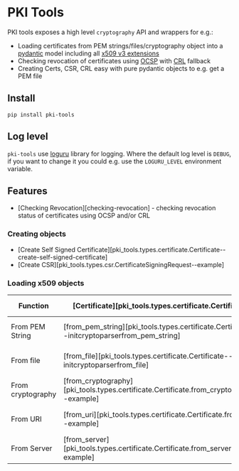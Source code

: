 # PKI Tools

PKI tools exposes a high level `cryptography` API and wrappers for e.g.:

* Loading certificates from PEM strings/files/cryptography object into
  a [pydantic][pydantic-docs] model including all
  [x509 v3 extensions][ext-draft]
* Checking revocation of certificates using [OCSP][ocsp-draft] with
  [CRL][crl-draft] fallback
* Creating Certs, CSR, CRL easy with pure pydantic objects to e.g. get a
  PEM file

## Install

`pip install pki-tools`

## Log level

`pki-tools` use [loguru] library for logging. Where the default log level
is `DEBUG`, if you want to change it you could e.g. use the `LOGURU_LEVEL`
environment variable.

## Features

* [Checking Revocation][checking-revocation] - checking
  revocation status of certificates using OCSP and/or CRL

### Creating objects

* [Create Self Signed Certificate][pki_tools.types.certificate.Certificate--create-self-signed-certificate]
* [Create CSR][pki_tools.types.csr.CertificateSigningRequest--example]

### Loading x509 objects

| Function          | [Certificate][pki_tools.types.certificate.Certificate]                                                                             | CSR | [Chain][pki_tools.types.chain.Chain]                                            |
|-------------------|---------------------------------------------------------------------------------------------|-----|---------------------------------------------------------------------------------|
| From PEM String   | [from_pem_string][pki_tools.types.certificate.Certificate--initcryptoparserfrom_pem_string] |     | [from_pem_string][pki_tools.types.chain.Chain--initcryptoparserfrom_pem_string] |
| From file         | [from_file][pki_tools.types.certificate.Certificate--initcryptoparserfrom_file]             |     | [from_file][pki_tools.types.chain.Chain--initcryptoparserfrom_file]             |
| From cryptography | [from_cryptography][pki_tools.types.certificate.Certificate.from_cryptography--example]     |     | [from_cryptography][pki_tools.types.chain.Chain--certificatesfrom_cryptography] |
| From URI          | [from_uri][pki_tools.types.certificate.Certificate.from_uri--example]                       |     | [from_uri][pki_tools.types.chain.Chain--certificatesfrom_uri]                   |
| From Server       | [from_server][pki_tools.types.certificate.Certificate.from_server--example]                 |     | N/A                                                                             |
 
[pydantic-docs]: https://docs.pydantic.dev/latest/

[ocsp-draft]: https://datatracker.ietf.org/doc/html/rfc5280.html#section-4.2.2.1

[crl-draft]: https://datatracker.ietf.org/doc/html/rfc5280.html#section-4.2.1.13

[ext-draft]: https://datatracker.ietf.org/doc/html/rfc5280.html#section-4.2

[loguru]: https://github.com/Delgan/loguru